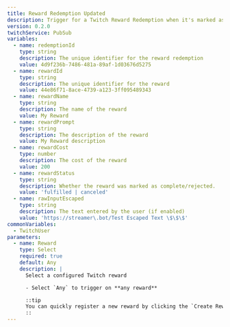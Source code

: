 ```yaml
---
title: Reward Redemption Updated
description: Trigger for a Twitch Reward Redemption when it's marked as complete or rejected in Twitch Reward Queue.
version: 0.2.0
twitchService: PubSub
variables:
  - name: redemptionId
    type: string
    description: The unique identifier for the reward redemption
    value: 4d9f236b-7486-481a-89af-1d03676d5275
  - name: rewardId
    type: string
    description: The unique identifier for the reward
    value: 44e86f71-8ace-4739-a123-3ff095489343
  - name: rewardName
    type: string
    description: The name of the reward
    value: My Reward
  - name: rewardPrompt
    type: string
    description: The description of the reward
    value: My Reward description
  - name: rewardCost
    type: number
    description: The cost of the reward
    value: 200
  - name: rewardStatus
    type: string
    description: Whether the reward was marked as complete/rejected.
    value: 'fulfilled | canceled'
  - name: rawInputEscaped
    type: string
    description: The text entered by the user (if enabled)
    value: 'https://streamer\.bot/Test Escaped Text \$\$\$'
commonVariables:
  - TwitchUser
parameters:
  - name: Reward
    type: Select
    required: true
    default: Any
    description: |
      Select a configured Twitch reward

      - Select `Any` to trigger on **any reward**

      ::tip
      You can quickly register a new reward by clicking the `Create Reward` button!
      ::
---
```

